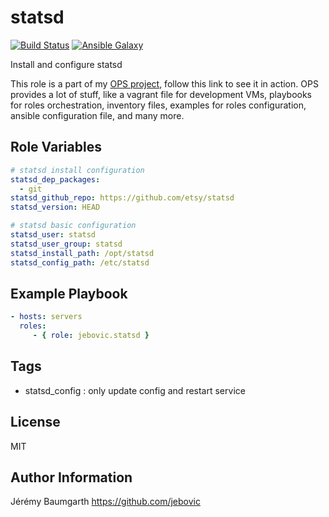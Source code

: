 statsd
=========

[![Build Status](https://travis-ci.org/jebovic/ansible-statsd.svg?branch=master)](https://travis-ci.org/jebovic/ansible-statsd) [![Ansible Galaxy](https://img.shields.io/badge/galaxy-jebovic.statsd-blue.svg?style=flat)](https://galaxy.ansible.com/jebovic/statsd)

Install and configure statsd

This role is a part of my [OPS project](https://github.com/jebovic/ops), follow this link to see it in action. OPS provides a lot of stuff, like a vagrant file for development VMs, playbooks for roles orchestration, inventory files, examples for roles configuration, ansible configuration file, and many more.

Role Variables
--------------

```yaml
# statsd install configuration
statsd_dep_packages:
  - git
statsd_github_repo: https://github.com/etsy/statsd
statsd_version: HEAD

# statsd basic configuration
statsd_user: statsd
statsd_user_group: statsd
statsd_install_path: /opt/statsd
statsd_config_path: /etc/statsd
```

Example Playbook
----------------

```yaml
- hosts: servers
  roles:
     - { role: jebovic.statsd }
```

Tags
----

* statsd_config : only update config and restart service

License
-------

MIT

Author Information
------------------

Jérémy Baumgarth https://github.com/jebovic
